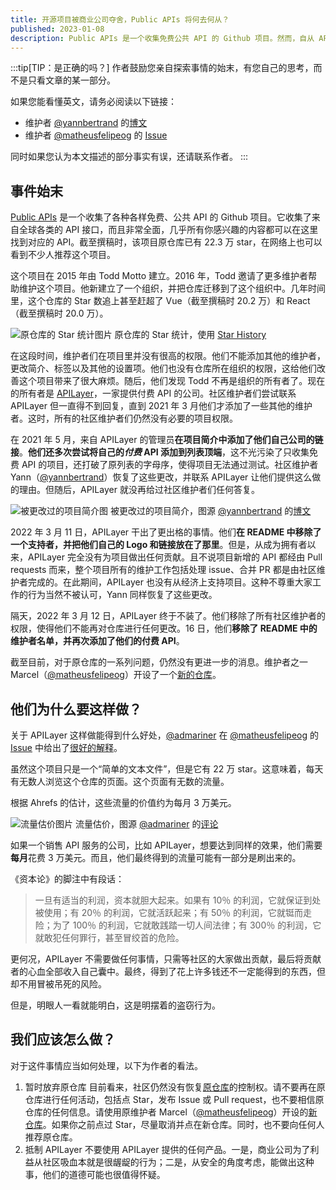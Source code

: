 ```yaml
---
title: 开源项目被商业公司夺舍，Public APIs 将何去何从？
published: 2023-01-08
description: Public APIs 是一个收集免费公共 API 的 Github 项目。然而，自从 APILayer 公司接管项目后，他们尝试将其付费 API 添加到列表顶端，甚至剥夺社区维护者们的权限。本文基本概括了事件始末。
---
```


:::tip[TIP：是正确的吗？]
作者鼓励您亲自探索事情的始末，有您自己的思考，而不是只看文章的某一部分。

如果您能看懂英文，请务必阅读以下链接：

- 维护者 [@yannbertrand](https://github.com/yannbertrand) 的[博文](https://dev.to/yannbertrand/public-apis-situation-4101)
- 维护者 [@matheusfelipeog](https://github.com/matheusfelipeog) 的 [Issue](https://github.com/public-apis/public-apis/issues/3104)

同时如果您认为本文描述的部分事实有误，还请联系作者。
:::

## 事件始末

[Public APIs](https://github.com/public-apis/public-apis) 是一个收集了各种各样免费、公共 API 的 Github 项目。它收集了来自全球各类的 API 接口，而且非常全面，几乎所有你感兴趣的内容都可以在这里找到对应的 API。截至撰稿时，该项目原仓库已有 22.3 万 star，在网络上也可以看到不少人推荐这个项目。

这个项目在 2015 年由 Todd Motto 建立。2016 年，Todd 邀请了更多维护者帮助维护这个项目。他新建立了一个组织，并把仓库迁移到了这个组织中。几年时间里，这个仓库的 Star 数追上甚至赶超了 Vue（截至撰稿时 20.2 万）和 React（截至撰稿时 20.0 万）。

![原仓库的 Star 统计图片](https://closure-static.oss-cn-hongkong.aliyuncs.com/blog-assets/public-apis-situation/star-history.png)
原仓库的 Star 统计，使用 [Star History](https://star-history.com)

在这段时间，维护者们在项目里并没有很高的权限。他们不能添加其他的维护者，更改简介、标签以及其他的设置项。他们也没有仓库所在组织的权限，这给他们改善这个项目带来了很大麻烦。随后，他们发现 Todd 不再是组织的所有者了。现在的所有者是 [APILayer](https://apilayer.com/)，一家提供付费 API 的公司。社区维护者们尝试联系 APILayer 但一直得不到回复，直到 2021 年 3 月他们才添加了一些其他的维护者。这时，所有的社区维护者们仍然没有必要的项目权限。

在 2021 年 5 月，来自 APILayer 的管理员**在项目简介中添加了他们自己公司的链接**。**他们还多次尝试将自己的*付费* API 添加到列表顶端**，这不光污染了只收集免费 API 的项目，还打破了原列表的字母序，使得项目无法通过测试。社区维护者 Yann（[@yannbertrand](https://github.com/yannbertrand)）恢复了这些更改，并联系 APILayer 让他们提供这么做的理由。但随后，APILayer 就没再给过社区维护者们任何答复。

![被更改过的项目简介图](https://closure-static.oss-cn-hongkong.aliyuncs.com/blog-assets/public-apis-situation/apilayer-description.png)
被更改过的项目简介，图源 [@yannbertrand](https://github.com/yannbertrand) 的[博文](https://dev.to/yannbertrand/public-apis-situation-4101)

2022 年 3 月 11 日，APILayer 干出了更出格的事情。他们**在 README 中移除了一个支持者，并把他们自己的 Logo 和链接放在了那里**。但是，从成为拥有者以来，APILayer 完全没有为项目做出任何贡献。且不说项目新增的 API 都经由 Pull requests 而来，整个项目所有的维护工作包括处理 issue、合并 PR 都是由社区维护者完成的。在此期间，APILayer 也没有从经济上支持项目。这种不尊重大家工作的行为当然不被认可，Yann 同样恢复了这些更改。

隔天，2022 年 3 月 12 日，APILayer 终于不装了。他们移除了所有社区维护者的权限，使得他们不能再对仓库进行任何更改。16 日，他们**移除了 README 中的维护者名单，并再次添加了他们的付费 API**。

截至目前，对于原仓库的一系列问题，仍然没有更进一步的消息。维护者之一 Marcel（[@matheusfelipeog](https://github.com/matheusfelipeog)）开设了一个[新的仓库](https://github.com/public-apis-dev/public-apis)。

## 他们为什么要这样做？

关于 APILayer 这样做能得到什么好处，[@admariner](https://github.com/admariner) 在 [@matheusfelipeog](https://github.com/matheusfelipeog) 的 [Issue](https://github.com/public-apis/public-apis/issues/3104) 中给出了[很好的解释](https://github.com/public-apis/public-apis/issues/3104#issuecomment-1338874108)。

虽然这个项目只是一个“简单的文本文件”，但是它有 22 万 star。这意味着，每天有无数人浏览这个仓库的页面。这个页面有无数的流量。

根据 Ahrefs 的估计，这些流量的价值约为每月 3 万美元。

![流量估价图片](https://closure-static.oss-cn-hongkong.aliyuncs.com/blog-assets/public-apis-situation/market-value.png)
流量估价，图源 [@admariner](https://github.com/admariner) 的[评论](https://github.com/public-apis/public-apis/issues/3104#issuecomment-1338874108)

如果一个销售 API 服务的公司，比如 APILayer，想要达到同样的效果，他们需要**每月**花费 3 万美元。而且，他们最终得到的流量可能有一部分是刷出来的。

《资本论》的脚注中有段话：

> 一旦有适当的利润，资本就胆大起来。如果有 10％ 的利润，它就保证到处被使用；有 20％ 的利润，它就活跃起来；有 50％ 的利润，它就铤而走险；为了 100％ 的利润，它就敢践踏一切人间法律；有 300％ 的利润，它就敢犯任何罪行，甚至冒绞首的危险。

更何况，APILayer 不需要做任何事情，只需等社区的大家做出贡献，最后将贡献者的心血全部收入自己囊中。最终，得到了花上许多钱还不一定能得到的东西，但却不用冒被吊死的风险。

但是，明眼人一看就能明白，这是明摆着的盗窃行为。

## 我们应该怎么做？

对于这件事情应当如何处理，以下为作者的看法。

1. 暂时放弃原仓库
   目前看来，社区仍然没有恢复[原仓库](https://github.com/public-apis/public-apis)的控制权。请不要再在原仓库进行任何活动，包括点 Star，发布 Issue 或 Pull request，也不要相信原仓库的任何信息。请使用原维护者 Marcel（[@matheusfelipeog](https://github.com/matheusfelipeog)）开设的[新仓库](https://github.com/public-apis-dev/public-apis)。如果你之前点过 Star，尽量取消并点在新仓库。同时，也不要向任何人推荐原仓库。
2. 抵制 APILayer
   不要使用 APILayer 提供的任何产品。一是，商业公司为了利益从社区吸血本就是很龌龊的行为；二是，从安全的角度考虑，能做出这种事，他们的道德可能也很值得怀疑。
